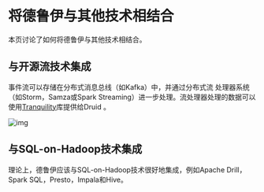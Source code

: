# 将德鲁伊与其他技术相结合

本页讨论了如何将德鲁伊与其他技术相结合。

## 与开源流技术集成

事件流可以存储在分布式消息总线（如Kafka）中，并通过分布式流
处理器系统（如Storm，Samza或Spark Streaming）进一步处理。流处理器处理的数据可以使用[Tranquility](https://github.com/druid-io/tranquility)库提供给Druid 。

![img](http://druid.io/docs/img/druid-production.png)

## 与SQL-on-Hadoop技术集成

理论上，德鲁伊应该与SQL-on-Hadoop技术很好地集成，例如Apache Drill，Spark SQL，Presto，Impala和Hive。